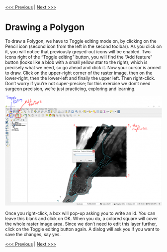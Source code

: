 [<<< Previous](8newlayr.md)  | [Next >>>](10clip.md)  

# Drawing a Polygon

To draw a Polygon, we have to Toggle editing mode on, by clicking on the Pencil icon (second icon from the left in the second toolbar). As you click on it, you will notice that previously greyed-out icons will be enabled. Two icons right of the “Toggle editing” button, you will find the “Add feature” button (looks like a blob with a small yellow star to the right), which is precisely what we need, so go ahead and click it. Now your cursor is armed to draw. Click on the upper-right corner of the raster image, then on the lower-right, then the lower-left and finally the upper left. Then right-click. Don’t worry if you’re not super-precise; for this exercise we don’t need surgeon precision, we’re just practicing, exploring and learning.

![Toggling Editing On and Drawing](images/draw1.png)

Once you right-click, a box will pop-up asking you to write an id. You can leave this blank and click on OK. When you do, a colored square will cover the whole raster image area. Since we don’t need to edit this layer further, click on the Toggle editing button again. A dialog will ask you if you want to save the changes, say yes.

[<<< Previous](8newlayr.md)  | [Next >>>](10clip.md)  